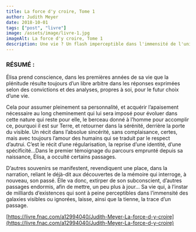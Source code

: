 ```yaml
---
title: La force d'y croire, Tome 1
author: Judith Meyer
date: 2018-10-01
tags: ["post", "livre"]
image: /assets/image/livre-1.jpg
imageAlt: La force d'y croire, Tome 1
description: Une vie ? Un flash imperceptible dans l'immensité de l'univers... Le mystère et le miracle n'existent pas. Ces termes employés sont des métaphores pour justifier la méconnaissance de tout ce qui fait parti des forces composantes de notre sphère céleste. Une destinée ne se prépare pas elle se vit en fonction de la providence qui laisse à l'humain son libre arbitre.
---
```


### RÉSUMÉ : 

Élisa prend conscience, dans les premières années de sa vie que la plénitude résulte toujours d’un libre arbitre dans les réponses exprimées selon des convictions et des analyses, propres à soi, pour le futur choix d’une vie.

Cela pour assumer pleinement sa personnalité, et acquérir l’apaisement nécessaire au long cheminement qui lui sera imposé pour évoluer dans cette nature qui reste pour elle, le berceau donné à l’homme pour accomplir ce, pourquoi il est sur Terre, et retourner dans la sérénité, derrière la porte du visible. Un récit dans l’absolue sincérité, sans complaisance, certes, mais avec toujours l’amour des humains qui se traduit par le respect d’autrui. C’est le récit d’une régularisation, la reprise d’une identité, d’une spécificité…Dans le premier témoignage du parcours emprunté depuis sa naissance, Élisa, a occulté certains passages.

D’autres souvenirs se manifestent, revendiquent une place, dans la narration, reliant le déjà-dit aux découvertes de la mémoire qui interroge, à nouveau, son passé. Elle va donc, extirper de son subconscient, d’autres passages endormis, afin de mettre, un peu plus à jour… Sa vie qui, à l’instar de milliards d’existences qui sont à peine perceptibles dans l’immensité des galaxies visibles ou ignorées, laisse, ainsi que la tienne, la trace d’un passage.

[https://livre.fnac.com/a12994040/Judith-Meyer-La-force-d-y-croire](https://livre.fnac.com/a12994040/Judith-Meyer-La-force-d-y-croire)